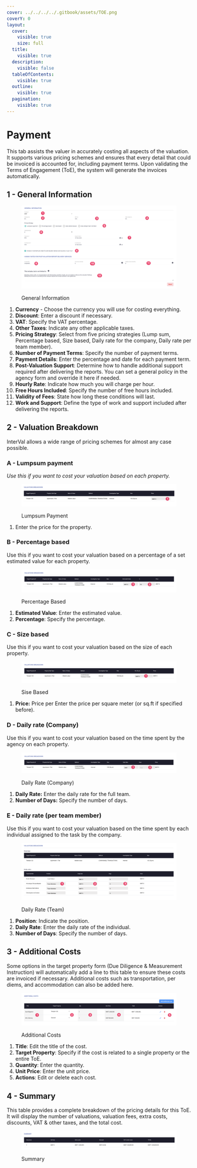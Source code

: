 ```yaml
---
cover: ../../../../.gitbook/assets/TOE.png
coverY: 0
layout:
  cover:
    visible: true
    size: full
  title:
    visible: true
  description:
    visible: false
  tableOfContents:
    visible: true
  outline:
    visible: true
  pagination:
    visible: true
---
```


# Payment

This tab assists the valuer in accurately costing all aspects of the valuation. It supports various pricing schemes and ensures that every detail that could be invoiced is accounted for, including payment terms. Upon validating the Terms of Engagement (ToE), the system will generate the invoices automatically.

## 1 - General Information

<figure><img src="../../../../.gitbook/assets/Payment General.png" alt=""><figcaption><p>General Information</p></figcaption></figure>

1. **Currency** - Choose the currency you will use for costing everything.
2. **Discount**: Enter a discount if necessary.
3. **VAT**: Specify the VAT percentage.
4. **Other Taxes**: Indicate any other applicable taxes.
5. **Pricing Strategy**: Select from five pricing strategies (Lump sum, Percentage based, Size based, Daily rate for the company, Daily rate per team member).
6. **Number of Payment Terms**: Specify the number of payment terms.
7. **Payment Details**: Enter the percentage and date for each payment term.
8. **Post-Valuation Support**: Determine how to handle additional support required after delivering the reports. You can set a general policy in the agency form and override it here if needed.
9. **Hourly Rate**: Indicate how much you will charge per hour.
10. **Free Hours Included**: Specify the number of free hours included.
11. **Validity of Fees**: State how long these conditions will last.
12. **Work and Support**: Define the type of work and support included after delivering the reports.

## 2 - Valuation Breakdown

InterVal allows a wide range of pricing schemes for almost any case possible.

### A - Lumpsum payment

_Use this if you want to cost your valuation based on each property._

<figure><img src="../../../../.gitbook/assets/Lumpsum.png" alt=""><figcaption><p>Lumpsum Payment</p></figcaption></figure>

1. Enter the price for the property.

### B - Percentage based

Use this if you want to cost your valuation based on a percentage of a set estimated value for each property.

<figure><img src="../../../../.gitbook/assets/Percentage.png" alt=""><figcaption><p>Percentage Based</p></figcaption></figure>

1. **Estimated Value**: Enter the estimated value.
2. **Percentage**: Specify the percentage.

### C - Size based

Use this if you want to cost your valuation based on the size of each property.

<figure><img src="../../../../.gitbook/assets/Size.png" alt=""><figcaption><p>Sise Based</p></figcaption></figure>

1. **Price:** Price per Enter the price per square meter (or sq.ft if specified before).

### D - Daily rate (Company)

Use this if you want to cost your valuation based on the time spent by the agency on each property.

<figure><img src="../../../../.gitbook/assets/Daily rate (company).png" alt=""><figcaption><p>Daily Rate (Company)</p></figcaption></figure>

1. **Daily Rate:** Enter the daily rate for the full team.
2. **Number of Days:** Specify the number of days.

### E - Daily rate (per team member)

Use this if you want to cost your valuation based on the time spent by each individual assigned to the task by the company.

<figure><img src="../../../../.gitbook/assets/Team.png" alt=""><figcaption><p>Daily Rate (Team)</p></figcaption></figure>

1. **Position**: Indicate the position.
2. **Daily Rate**: Enter the daily rate of the individual.
3. **Number of Days**: Specify the number of days.

## 3 - Additional Costs

Some options in the target property form (Due Diligence & Measurement Instruction) will automatically add a line to this table to ensure these costs are invoiced if necessary. Additional costs such as transportation, per diems, and accommodation can also be added here.

<figure><img src="../../../../.gitbook/assets/Additional Cost.png" alt=""><figcaption><p>Additional Costs</p></figcaption></figure>

1. **Title**: Edit the title of the cost.
2. **Target Property**: Specify if the cost is related to a single property or the entire ToE.
3. **Quantity**: Enter the quantity.
4. **Unit Price**: Enter the unit price.
5. **Actions**: Edit or delete each cost.

## 4 - Summary

This table provides a complete breakdown of the pricing details for this ToE. It will display the number of valuations, valuation fees, extra costs, discounts, VAT & other taxes, and the total cost.

<figure><img src="../../../../.gitbook/assets/Summary.png" alt=""><figcaption><p>Summary</p></figcaption></figure>
